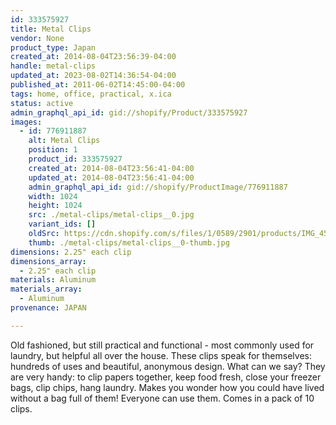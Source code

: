 ```yaml
---
id: 333575927
title: Metal Clips
vendor: None
product_type: Japan
created_at: 2014-08-04T23:56:39-04:00
handle: metal-clips
updated_at: 2023-08-02T14:36:54-04:00
published_at: 2011-06-02T14:45:00-04:00
tags: home, office, practical, x.ica
status: active
admin_graphql_api_id: gid://shopify/Product/333575927
images:
  - id: 776911887
    alt: Metal Clips
    position: 1
    product_id: 333575927
    created_at: 2014-08-04T23:56:41-04:00
    updated_at: 2014-08-04T23:56:41-04:00
    admin_graphql_api_id: gid://shopify/ProductImage/776911887
    width: 1024
    height: 1024
    src: ./metal-clips/metal-clips__0.jpg
    variant_ids: []
    oldSrc: https://cdn.shopify.com/s/files/1/0589/2901/products/IMG_4537.jpeg?v=1407211001
    thumb: ./metal-clips/metal-clips__0-thumb.jpg
dimensions: 2.25" each clip
dimensions_array:
  - 2.25" each clip
materials: Aluminum
materials_array:
  - Aluminum
provenance: JAPAN

---
```


Old fashioned, but still practical and functional - most commonly used for laundry, but helpful all over the house. These clips speak for themselves: hundreds of uses and beautiful, anonymous design. What can we say? They are very handy: to clip papers together, keep food fresh, close your freezer bags, clip chips, hang laundry. Makes you wonder how you could have lived without a bag full of them! Everyone can use them. Comes in a pack of 10 clips.